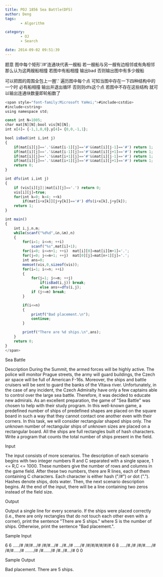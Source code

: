 ```yaml
---
title: POJ 1856 Sea Battle(DFS)
author: Deng
tags: 
       - Algorithm

category: 
       - OJ
       - Search

date: 2014-09-02 09:51:39
---
```

题意 图中每个矩形'/#'连通块代表一艘船 若一艘船与另一艘有边相邻或有角相邻 那么认为这两艘船相撞 若图中有船相撞 输出bad 否则输出图中有多少艘船

可以把图的周围全包上一圈'.' 遍历图中每个点 可知当图中存在一下四种结构中的一个时 必有船相撞 输出并退出循环 否则则dfs这个点 若图中不存在这些结构 就可以输出连通块数量即轮船数了

```js 
<span style="font-family:Microsoft YaHei;">#include<cstdio>
#include<cstring>
using namespace std;

const int N=1005;
char mat[N][N];bool vis[N][N];
int x[4]= {-1,1,0,0},y[4]= {0,0,-1,1};

bool isBad(int i,int j)
{
    if(mat[i][j]=='.'&&mat[i-1][j]=='#'&&mat[i][j-1]=='#') return 1;
    if(mat[i][j]=='.'&&mat[i-1][j]=='#'&&mat[i][j+1]=='#') return 1;
    if(mat[i][j]=='.'&&mat[i+1][j]=='#'&&mat[i][j-1]=='#') return 1;
    if(mat[i][j]=='.'&&mat[i+1][j]=='#'&&mat[i][j+1]=='#') return 1;
    return 0;
}

int dfs(int i,int j)
{
    if (vis[i][j]||mat[i][j]=='.') return 0;
    vis[i][j]=true;
    for(int k=0; k<4; ++k)
        if(mat[i+x[k]][j+y[k]]=='#') dfs(i+x[k],j+y[k]);
    return 1;
}

int main()
{
    int i,j,n,m;
    while(scanf("%d%d",&n,&m),n)
    {
        for(i=1; i<=n; ++i)
            scanf("%s",mat[i]+1);
        for(i=0; i<=n+1; ++i)  mat[i][0]=mat[i][m+1]='.';
        for(j=0; j<=m+1; ++j)  mat[0][j]=mat[n+1][j]='.';
        int ans=0;
        memset(vis,0,sizeof(vis));
        for(i=1; i<=n; ++i)
        {
            for(j=1; j<=m; ++j)
                if(isBad(i,j)) break;
                else ans+=dfs(i,j);
            if (j<=m) break;
        }

        if(i<=n)
        {
            printf("Bad placement.\n");
            continue;
        }

        printf("There are %d ships.\n",ans);
    }
    return 0;
}
</span>
```

Sea Battle

Description
During the Summit, the armed forces will be highly active. The police will monitor Prague streets, the army will guard buildings, the Czech air space will be full of American F-16s. Moreover, the ships and battle cruisers will be sent to guard the banks of the Vltava river. Unfortunately, in the case of any incident, the Czech Admiralty have only a few captains able to control over the large sea battle. Therefore, it was decided to educate new admirals. As an excellent preparation, the game of "Sea Battle" was chosen to help with their study program.
In this well-known game, a predefined number of ships of predefined shapes are placed on the square board in such a way that they cannot contact one another even with their corners. In this task, we will consider rectangular shaped ships only. The unknown number of rectangular ships of unknown sizes are placed on a rectangular board. All the ships are full rectangles built of hash characters. Write a program that counts the total number of ships present in the field.

Input

The input consists of more scenarios. The description of each scenario begins with two integer numbers R and C separated with a single space, 1 <= R,C <= 1000. These numbers give the number of rows and columns in the game field.
After these two numbers, there are R lines, each of them containing C characters. Each character is either hash ("/#") or dot ("."). Hashes denote ships, dots water.
Then, the next scenario description begins. At the end of the input, there will be a line containing two zeros instead of the field size.

Output

Output a single line for every scenario. If the ships were placed correctly (i.e., there are only rectangles that do not touch each other even with a corner), print the sentence "There are S ships." where S is the number of ships.
Otherwise, print the sentence "Bad placement.".

Sample Input

6 6 ...../# /#/#.../# /#/#.../# ../#../# ...../# /#/#/#/#/#/# 6 8 ...../#./# /#/#...../# /#/#...../# ......./# /#....../# /#../#.../# 0 0

Sample Output

Bad placement. There are 5 ships.